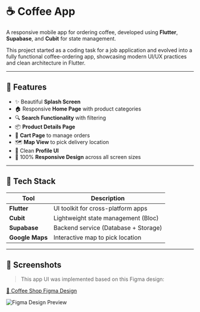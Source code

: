 # ☕ Coffee App

A responsive mobile app for ordering coffee, developed using **Flutter**, **Supabase**, and **Cubit** for state management.

This project started as a coding task for a job application and evolved into a fully functional coffee-ordering app, showcasing modern UI/UX practices and clean architecture in Flutter.

---

## 🚀 Features

- ✨ Beautiful **Splash Screen**
- 🏠 Responsive **Home Page** with product categories
- 🔍 **Search Functionality** with filtering
- 📦 **Product Details Page**
- 🛒 **Cart Page** to manage orders
- 🗺️ **Map View** to pick delivery location
- 👤 Clean **Profile UI**
- 📱 100% **Responsive Design** across all screen sizes

---

## 🧰 Tech Stack

| Tool        | Description                            |
|-------------|----------------------------------------|
| **Flutter** | UI toolkit for cross-platform apps     |
| **Cubit**   | Lightweight state management (Bloc)    |
| **Supabase**| Backend service (Database + Storage)   |
| **Google Maps** | Interactive map to pick location   |

---

## 📸 Screenshots

> This app UI was implemented based on this Figma design:

[🔗 Coffee Shop Figma Design](https://www.figma.com/community/file/1207861670847748626)

![Figma Design Preview](https://s3-alpha.figma.com/hub/file/5611858081/f6d71a22-9500-4920-9e61-33d64e0df429-cover.png)




